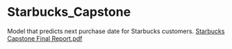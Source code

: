 # Starbucks_Capstone
Model that predicts next purchase date for Starbucks customers.
[Starbucks Capstone Final Report.pdf](https://github.com/mbmontana785/Starbucks_Capstone/files/9791001/Starbucks.Capstone.Final.Report.pdf)
